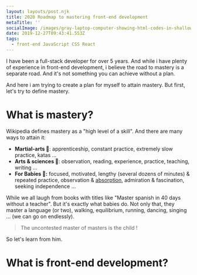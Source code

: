 ```yaml
---
layout: layouts/post.njk
title: 2020 Roadmap to mastering front-end development
metaTitle: ''
socialImage: /images/gray-laptop-computer-showing-html-codes-in-shallow-focus-160107.jpg
date: 2019-12-27T09:43:41.553Z
tags:
  - front-end JavaScript CSS React
---
```

I have been a full-stack developer for over 5 years. And while i have plenty of experience in front-end development, i believe the road to mastery is a separate road. And it's not something you can achieve without a plan.

And here i am trying to create a plan for myself to attain mastery. But first, let's try to define mastery.

# What is mastery?

Wikipedia defines mastery as a "high level of a skill". And there are many ways to attain it:

* **Martial-arts 🥋**: apprenticeship, constant practice, extremely slow practice, katas ...
* **Arts & sciences 🔬**: observation, reading, experience, practice, teaching, writing ...
* **For Babies 👶:** focused, motivated, lengthy (several dozens of minutes) & repeated practice, observation & [absorption](https://archive.org/details/absorbentmind031961mbp/page/n8), admiration & fascination, seeking independence ...

While we all laugh from books with titles like "Master spanish in 40 days without a teacher". But it's exactly what babies do. Not only that, they master a language (or two), walking, equilibrium, running, dancing, singing ... (we can go on endlessly).

> The uncontested master of masters is the child !

So let's learn from him.

# What is front-end development?
